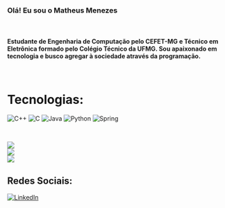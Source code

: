 ### Olá! Eu sou o Matheus Menezes
<br>

#### Estudante de Engenharia de Computação pelo CEFET-MG e Técnico em Eletrônica formado pelo Colégio Técnico da UFMG. Sou apaixonado em tecnologia e busco agregar à sociedade através da programação.
<br>

# Tecnologias:
![C++](https://img.shields.io/badge/c++-%2300599C.svg?style=for-the-badge&logo=c%2B%2B&logoColor=white) ![C](https://img.shields.io/badge/c-%2300599C.svg?style=for-the-badge&logo=c&logoColor=white) ![Java](https://img.shields.io/badge/java-%23ED8B00.svg?style=for-the-badge&logo=java&logoColor=white) ![Python](https://img.shields.io/badge/python-3670A0?style=for-the-badge&logo=python&logoColor=ffdd54) ![Spring](https://img.shields.io/badge/spring-%236DB33F.svg?style=for-the-badge&logo=spring&logoColor=white)

<br>

![](https://github-readme-stats.vercel.app/api?username=MatheusMnz&theme=tokyonight&hide_border=true&include_all_commits=true&count_private=true)<br/>
![](https://github-readme-streak-stats.herokuapp.com/?user=MatheusMnz&theme=tokyonight&hide_border=false)<br/>
![](https://github-readme-stats.vercel.app/api/top-langs/?username=MatheusMnz&theme=tokyonight&hide_border=false&include_all_commits=true&count_private=true&layout=compact)


## Redes Sociais:
[![LinkedIn](https://img.shields.io/badge/LinkedIn-%230077B5.svg?logo=linkedin&logoColor=white)](https://linkedin.com/in/https://www.linkedin.com/in/matheus-menezes-9774b61a3/) 
